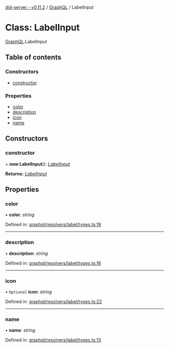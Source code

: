 [did-server - v0.11.2](../README.md) / [GraphQL](../modules/graphql.md) / LabelInput

# Class: LabelInput

[GraphQL](../modules/graphql.md).LabelInput

## Table of contents

### Constructors

- [constructor](graphql.labelinput.md#constructor)

### Properties

- [color](graphql.labelinput.md#color)
- [description](graphql.labelinput.md#description)
- [icon](graphql.labelinput.md#icon)
- [name](graphql.labelinput.md#name)

## Constructors

### constructor

\+ **new LabelInput**(): [*LabelInput*](graphql.labelinput.md)

**Returns:** [*LabelInput*](graphql.labelinput.md)

## Properties

### color

• **color**: *string*

Defined in: [graphql/resolvers/label/types.ts:19](https://github.com/Puzzlepart/did/blob/dev/server/graphql/resolvers/label/types.ts#L19)

___

### description

• **description**: *string*

Defined in: [graphql/resolvers/label/types.ts:16](https://github.com/Puzzlepart/did/blob/dev/server/graphql/resolvers/label/types.ts#L16)

___

### icon

• `Optional` **icon**: *string*

Defined in: [graphql/resolvers/label/types.ts:22](https://github.com/Puzzlepart/did/blob/dev/server/graphql/resolvers/label/types.ts#L22)

___

### name

• **name**: *string*

Defined in: [graphql/resolvers/label/types.ts:13](https://github.com/Puzzlepart/did/blob/dev/server/graphql/resolvers/label/types.ts#L13)
